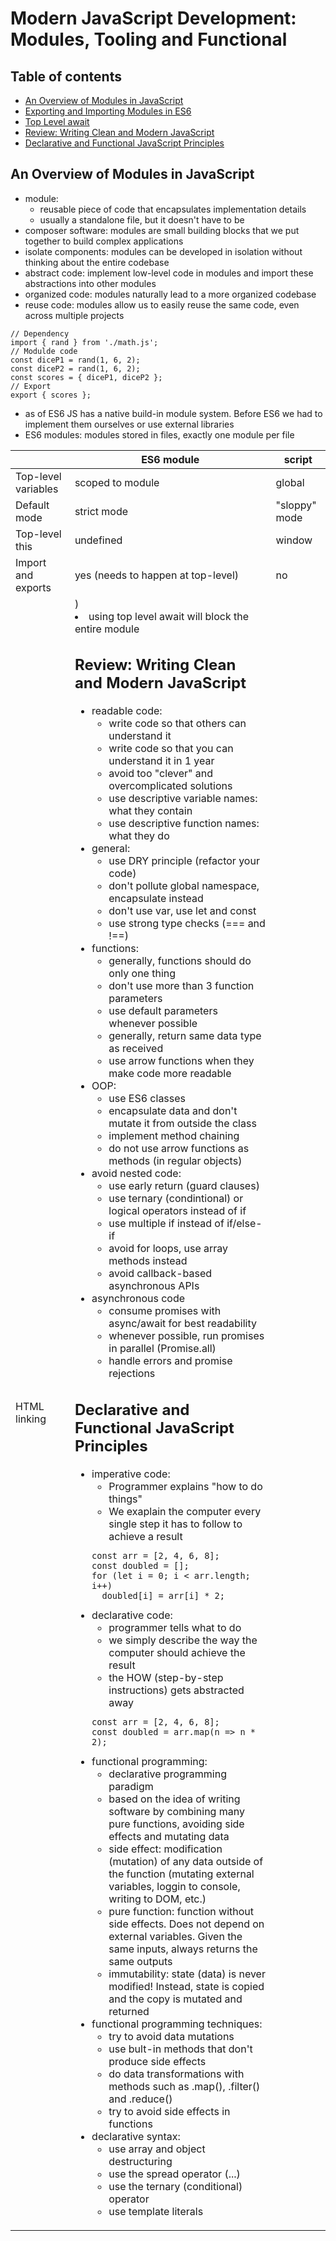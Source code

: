 # Modern JavaScript Development: Modules, Tooling and Functional

## Table of contents
* [An Overview of Modules in JavaScript](#an-overview-of-modules-in-javascript)
* [Exporting and Importing Modules in ES6](#exporting-and-importing-modules-in-es6)
* [Top Level await](#top-level-await)
* [Review: Writing Clean and Modern JavaScript](#review--writing-clean-and-modern-javascript)
* [Declarative and Functional JavaScript Principles](#declarative-and-functional-javascript-principles)

## An Overview of Modules in JavaScript
* module:
  * reusable piece of code that encapsulates implementation details
  * usually a standalone file, but it doesn't have to be
* composer software: modules are small building blocks that we put together to build complex applications
* isolate components: modules can be developed in isolation without thinking about the entire codebase
* abstract code: implement low-level code in modules and import these abstractions into other modules
* organized code: modules naturally lead to a more organized codebase
* reuse code: modules allow us to easily reuse the same code, even across multiple projects
```
// Dependency
import { rand } from './math.js';
// Modulde code
const diceP1 = rand(1, 6, 2);
const diceP2 = rand(1, 6, 2);
const scores = { diceP1, diceP2 };
// Export
export { scores };
```
* as of ES6 JS has a native build-in module system. Before ES6 we had to implement them ourselves or use external libraries
* ES6 modules: modules stored in files, exactly one module per file

|                      | ES6 module                         | script        |
|----------------------|------------------------------------|---------------|
| Top-level variables  | scoped to module                   | global        |
| Default mode         | strict mode                        | "sloppy" mode |
| Top-level this       | undefined                          | window        |
| Import and exports   | yes (needs to happen at top-level) | no            |
| HTML linking         | <script type="module">             | <script>      |
| File downloading     | asynchronous                       | synchronous   |

* importing modules before execution:
  * modules are imported synchronously, but downloading is asynchronously
  * possible thanks to top-level ("static") imports, which make imports known before execution
  * this makes bundling and dead code elimination possible

## Exporting and Importing Modules in ES6
* [JavaScript modules MDN](https://developer.mozilla.org/en-US/docs/Web/JavaScript/Guide/Modules#a_background_on_modules)
```
// Importing module
import { customFunction, otherFunction as other, rv } from './customModule.js';
customFunction('hello'); // hello
other(); // Other function
console.log(rv); // 37

// Alternative Importing module
import * as CustomModule from './customModule.js';
CustomModule.customFunction('hello');
CustomModule.other(); // Other function
CustomModule.console.log(rv); // 37


// Exporting module
export const customFunction = function(word) {
  console.log(word);
}

const otherFunction = function() {
  console.log('Other function');
}
const randomValue = 37;

export { otherFunction, randomValue as rv };
```

## Top Level await
* introduced in ES2022
* [Top level await MDN](https://developer.mozilla.org/en-US/docs/Web/JavaScript/Guide/Modules#top_level_await)
* Use the `await` keyword outside an async function
* only works in modules (<script type="module" ... ></script>)
* using top level await will block the entire module

## Review: Writing Clean and Modern JavaScript
* readable code:
  * write code so that others can understand it
  * write code so that you can understand it in 1 year
  * avoid too "clever" and overcomplicated solutions
  * use descriptive variable names: what they contain
  * use descriptive function names: what they do
* general:
  * use DRY principle (refactor your code)
  * don't pollute global namespace, encapsulate instead
  * don't use var, use let and const
  * use strong type checks (=== and !==)
* functions:
  * generally, functions should do only one thing
  * don't use more than 3 function parameters
  * use default parameters whenever possible
  * generally, return same data type as received
  * use arrow functions when they make code more readable
* OOP:
  * use ES6 classes
  * encapsulate data and don't mutate it from outside the class
  * implement method chaining
  * do not use arrow functions as methods (in regular objects)
* avoid nested code:
  * use early return (guard clauses)
  * use ternary (condintional) or logical operators instead of if
  * use multiple if instead of if/else-if
  * avoid for loops, use array methods instead
  * avoid callback-based asynchronous APIs
* asynchronous code
  * consume promises with async/await for best readability
  * whenever possible, run promises in parallel (Promise.all)
  * handle errors and promise rejections

## Declarative and Functional JavaScript Principles
* imperative code:
  * Programmer explains "how to do things"
  * We exaplain the computer every single step it has to follow to achieve a result
  ```
  const arr = [2, 4, 6, 8];
  const doubled = [];
  for (let i = 0; i < arr.length; i++)
    doubled[i] = arr[i] * 2;
  ```
* declarative code:
  * programmer tells what to do
  * we simply describe the way the computer should achieve the result
  * the HOW (step-by-step instructions) gets abstracted away
  ```
  const arr = [2, 4, 6, 8];
  const doubled = arr.map(n => n * 2);
  ```
* functional programming:
  * declarative programming paradigm
  * based on the idea of writing software by combining many pure functions, avoiding side effects and mutating data
  * side effect: modification (mutation) of any data outside of the function (mutating external variables, loggin to console, writing to DOM, etc.)
  * pure function: function without side effects. Does not depend on external variables. Given the same inputs, always returns the same outputs
  * immutability: state (data) is never modified! Instead, state is copied and the copy is mutated and returned
* functional programming techniques:
  * try to avoid data mutations
  * use bult-in methods that don't produce side effects
  * do data transformations with methods such as .map(), .filter() and .reduce()
  * try to avoid side effects in functions
* declarative syntax:
  * use array and object destructuring
  * use the spread operator (...)
  * use the ternary (conditional) operator
  * use template literals